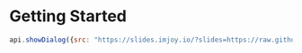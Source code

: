 # Getting Started

<!-- ImJoyPlugin: {"type": "web-worker", "startup_mode": "run"} -->
```js
api.showDialog({src: "https://slides.imjoy.io/?slides=https://raw.githubusercontent.com/esgomezm/bioimage.io/main/docs/user_guide/welcome_slides.md"})
```


